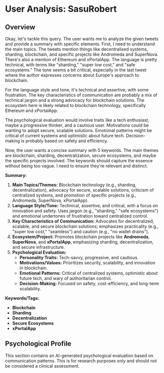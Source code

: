 # User Analysis: SasuRobert

## Overview

<think>
Okay, let's tackle this query. The user wants me to analyze the given tweets and provide a summary with specific elements. First, I need to understand the main topics. The tweets mention things like decentralised systems, sharding, blockchain, and specific projects like Andromeda and SuperNova. There's also a mention of Ethereum and xPortalApp. The language is pretty technical, with terms like "sharding," "super low cost," and "safe ecosystems." The tone seems a bit critical, especially in the last tweet where the author expresses concerns about Europe's approach to blockchain.

For the language style and tone, it's technical and assertive, with some frustration. The key characteristics of communication are probably a mix of technical jargon and a strong advocacy for blockchain solutions. The ecosystem here is likely related to blockchain technology, specifically Ethereum and xPortalApp. 

The psychological evaluation would involve traits like a tech enthusiast, maybe a progressive thinker, and a cautious user. Motivations could be wanting to adopt secure, scalable solutions. Emotional patterns might be critical of current systems and optimistic about future tech. Decision-making is probably based on safety and efficiency.

Now, the user wants a concise summary with 5 keywords. The main themes are blockchain, sharding, decentralization, secure ecosystems, and maybe the specific projects involved. The keywords should capture the essence without being too vague. I need to ensure they're relevant and distinct.
</think>

**Summary:**  
1. **Main Topics/Themes:** Blockchain technology (e.g., sharding, decentralization), advocacy for secure, scalable solutions, criticism of centralized systems, and promotion of specific projects (e.g., Andromeda, SuperNova, xPortalApp).  
2. **Language Style/Tone:** Technical, assertive, and critical, with a focus on innovation and safety. Uses jargon (e.g., "sharding," "safe ecosystems") and emotional undertones of frustration toward centralized control.  
3. **Key Characteristics of Communication:** Advocates for decentralized, scalable, and secure blockchain solutions; emphasizes practicality (e.g., "super low cost," "seamless") and caution (e.g., "no wallet drains").  
4. **Ecosystem/Project:** Promotes blockchain projects like **Andromeda**, **SuperNova**, and **xPortalApp**, emphasizing sharding, decentralization, and secure infrastructure.  
5. **Psychological Evaluation:**  
   - **Personality Traits:** Tech-savvy, progressive, and cautious.  
   - **Motivations/Values:** Prioritizes security, scalability, and innovation in blockchain.  
   - **Emotional Patterns:** Critical of centralized systems, optimistic about future tech, and wary of authoritarian control.  
   - **Decision-Making:** Focused on safety, cost-efficiency, and long-term scalability.  

**Keywords/Tags:**  
- **Blockchain**  
- **Sharding**  
- **Decentralization**  
- **Secure Ecosystems**  
- **xPortalApp**

## Psychological Profile

This section contains an AI-generated psychological evaluation based on communication patterns. This is for research purposes only and should not be considered a clinical assessment.